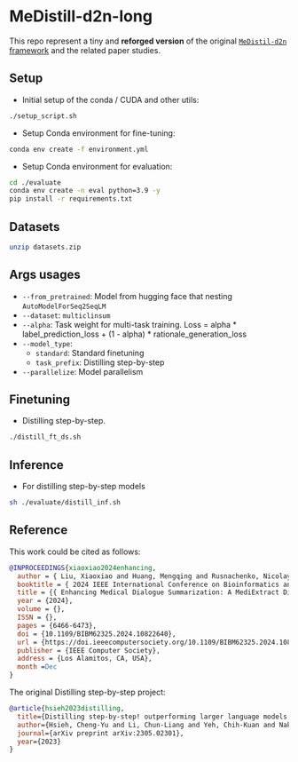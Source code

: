 # MeDistill-d2n-long

This repo represent a tiny and **reforged version** of the original [`MeDistil-d2n` framework](https://github.com/Xiaoxiao-Liu/distill-d2n) and the related paper studies.


## Setup
- Initial setup of the conda / CUDA and other utils:
```bash
./setup_script.sh
```
- Setup Conda environment for fine-tuning:
```bash
conda env create -f environment.yml
```
- Setup Conda environment for evaluation:
```bash
cd ./evaluate
conda env create -n eval python=3.9 -y
pip install -r requirements.txt   
```

## Datasets
```bash
unzip datasets.zip
``` 

## Args usages
- `--from_pretrained`: Model from hugging face that nesting `AutoModelForSeq2SeqLM`
- `--dataset`: `multiclinsum`
- `--alpha`: Task weight for multi-task training. Loss = alpha * label_prediction_loss + (1 - alpha) * rationale_generation_loss
- `--model_type`:
  - `standard`: Standard finetuning 
  - `task_prefix`: Distilling step-by-step
- `--parallelize`: Model parallelism


## Finetuning

- Distilling step-by-step. 
```bash
./distill_ft_ds.sh
```


## Inference

- For distilling step-by-step models
```bash
sh ./evaluate/distill_inf.sh
```

## Reference

This work could be cited as follows:
```bibtex
@INPROCEEDINGS{xiaoxiao2024enhancing,
  author = { Liu, Xiaoxiao and Huang, Mengqing and Rusnachenko, Nicolay and Ive, Julia and Chang, Jian and Zhang, Jian Jun },
  booktitle = { 2024 IEEE International Conference on Bioinformatics and Biomedicine (BIBM) },
  title = {{ Enhancing Medical Dialogue Summarization: A MediExtract Distillation Framework }},
  year = {2024},
  volume = {},
  ISSN = {},
  pages = {6466-6473},
  doi = {10.1109/BIBM62325.2024.10822640},
  url = {https://doi.ieeecomputersociety.org/10.1109/BIBM62325.2024.10822640},
  publisher = {IEEE Computer Society},
  address = {Los Alamitos, CA, USA},
  month =Dec
}
```

The original Distilling step-by-step project:
```bibtex
@article{hsieh2023distilling,
  title={Distilling step-by-step! outperforming larger language models with less training data and smaller model sizes},
  author={Hsieh, Cheng-Yu and Li, Chun-Liang and Yeh, Chih-Kuan and Nakhost, Hootan and Fujii, Yasuhisa and Ratner, Alexander and Krishna, Ranjay and Lee, Chen-Yu and Pfister, Tomas},
  journal={arXiv preprint arXiv:2305.02301},
  year={2023}
}
```